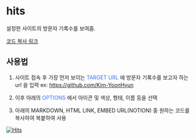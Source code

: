 # hits

설정한 사이트의 방문자 기록수를 보여줌.

[코드 복사 링크](https://hits.seeyoufarm.com)

## 사용법

1. 사이트 접속 후 가장 먼저 보이는 <span style="color:#3970fa">TARGET URL</span> 에 방문자 기록수를 보고자 하는 url 을 입력
   ex: https://github.com/Kim-YoonHyun

2. 이후 아래의 <span style="color:#3970fa">OPTIONS</span> 에서 아이콘 및 색상, 형태, 이름 등을 선택
3. 아래의 MARKDOWN, HTML LINK, EMBED URL(NOTION) 중 원하는 코드를 복사하여 복붙하여 사용

[![Hits](https://hits.seeyoufarm.com/api/count/incr/badge.svg?url=https%3A%2F%2Fgithub.com%2FKim-YoonHyun&count_bg=%2379C83D&title_bg=%23555555&icon=&icon_color=%23E7E7E7&title=hits&edge_flat=false)](https://hits.seeyoufarm.com)

